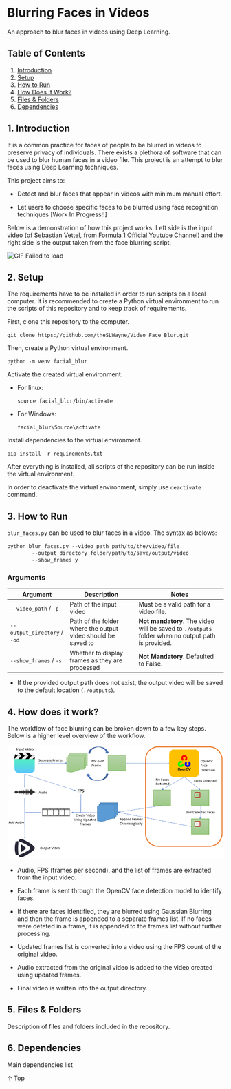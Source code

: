 # Blurring Faces in Videos

An approach to blur faces in videos using Deep Learning.

## Table of Contents

1. [Introduction](#1-introduction)
2. [Setup](#2-setup)
3. [How to Run](#3-how-to-run)
4. [How Does It Work?](#4-how-does-it-work)
5. [Files & Folders](#5-files--folders)
6. [Dependencies](#6-dependencies)

## 1. Introduction

It is a common practice for faces of people to be blurred in videos to preserve privacy of individuals. There exists a plethora of software that can be used to blur human faces in a video file. This project is an attempt to blur faces using Deep Learning techniques.  

This project aims to:  

- Detect and blur faces that appear in videos with minimum manual effort.

- Let users to choose specific faces to be blurred using face recognition techniques [Work In Progress!!]

Below is a demonstration of how this project works. Left side is the input video (of Sebastian Vettel, from [Formula 1 Official Youtube Channel](https://www.youtube.com/c/F1)) and the right side is the output taken from the face blurring script.

![GIF Failed to load](./docs/gifs/example.gif)

## 2. Setup

The requirements have to be installed in order to run scripts on a local computer. It is recommended to create a Python virtual environment to run the scripts of this repository and to keep track of requirements.

First, clone this repository to the computer.

```
git clone https://github.com/theSLWayne/Video_Face_Blur.git
```

Then, create a Python virtual environment.

```
python -m venv facial_blur
```

Activate the created virtual environment.

- For linux:
    ```
    source facial_blur/bin/activate
    ```

- For Windows:
    ```
    facial_blur\Source\activate
    ```

Install dependencies to the virtual environment.

```
pip install -r requirements.txt
```

After everything is installed, all scripts of the repository can be run inside the virtual environment.

In order to deactivate the virtual environment, simply use `deactivate` command.

## 3. How to Run

`blur_faces.py` can be used to blur faces in a video. The syntax as belows:

```
python blur_faces.py --video_path path/to/the/video/file
        --output_directory folder/path/to/save/output/video
        --show_frames y
```

### Arguments

| Argument | Description | Notes |
|----------|-------------|-------|
| `--video_path` / `-p` | Path of the input video | Must be a valid path for a video file. |
| `--output_directory` / `-od` | Path of the folder where the output video should be saved to | **Not mandatory**. The video will be saved to `./outputs` folder when no output path is provided. |
| `--show_frames` / `-s` | Whether to display frames as they are processed | **Not Mandatory**. Defaulted to False. |

- If the provided output path does not exist, the output video will be saved to the default location (`./outputs`).

## 4. How does it work?

The workflow of face blurring can be broken down to a few key steps. Below is a higher level overview of the workflow.

![Image could not be loaded](./docs/images/workflow.png)

- Audio, FPS (frames per second), and the list of frames are extracted from the input video.

- Each frame is sent through the OpenCV face detection model to identify faces.

- If there are faces identified, they are blurred using Gaussian Blurring and then the frame is appended to a separate frames list. If no faces were deteted in a frame, it is appended to the frames list without further processing.

- Updated frames list is converted into a video using the FPS count of the original video.

- Audio extracted from the original video is added to the video created using updated frames.

- Final video is written into the output directory.

## 5. Files & Folders

Description of files and folders included in the repository.

## 6. Dependencies

Main dependencies list

[↑ Top](#table-of-contents)